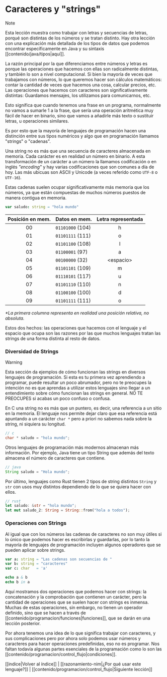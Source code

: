 # Caracteres y "strings"
> [!NOTE]
> Esta lección muestra como trabajar con letras y secuencias de letras, porqué son distintas de los números y se tratan distinto. Hay otra lección con una explicación más detallada de los tipos de datos que podemos encontrar específicamente en Java y su sintaxis [[contenido/java/tipos|aquí]].

La razón principal por la que diferenciamos entre números y letras es porque las operaciones que hacemos con ellas son radicalmente distintas, y también lo son a nivel computacional. Si bien la mayoría de veces que trabajamos con números, lo que queremos hacer son cálculos matemáticos: contar la cantidad de veces que hacemos una cosa, calcular precios, etc. Las operaciones que hacemos con caracteres son significativamente distintas: Guardamos mensajes, los utilizamos para comunicarnos, etc.

Esto significa que cuando tenemos una frase en un programa, normalmente no vamos a sumarle 1 a la frase, que sería una operación aritmética muy fácil de hacer en binario, sino que vamos a añadirle más texto o sustituir letras, u operaciones similares.

Es por esto que la mayoría de lenguajes de programación hacen una distinción entre sus tipos numéricos y algo que en programación llamamos "strings" o "cadenas". 

Una string no es más que una secuencia de caracteres almacenada en memoria. Cada carácter es en realidad un número en binario. A esta transformación de un carácter a un número la llamamos codificación o en inglés *"encoding"* y hay varias codificaciones que son comunes a día de hoy. Las más ubicuas son ASCII y Unicode (a veces referido como `UTF-8` o `UTF-16`).

Estas cadenas suelen ocupar significativamente más memoria que los números, ya que están compuestas de muchos números puestos de manera contigua en memoria.

```nim
var saludo: string = "hola mundo"
```

| Posición en mem. | Datos en mem.  | Letra representada |
|:----------------:|:---------------|:------------------:|
| 00               | `01101000` (104)| h                  |
| 01               | `01101111` (111)| o                  |
| 02               | `01101100` (108)| l                  |
| 03               | `01100001` (97) | a                  |
| 04               | `00100000` (32) | \<espacio\>        |
| 05               | `01101101` (109)| m                  |
| 06               | `01110101` (117)| u                  |
| 07               | `01101110` (110)| n                  |
| 08               | `01100100` (100)| d                  |
| 09               | `01101111` (111)| o                  |
*\*La primera columna representa en realidad una posición relativa, no absoluta.*

Estos dos hechos: las operaciones que hacemos con el lenguaje y el espacio que ocupa son las razones por las que muchos lenguajes tratan las strings de una forma distinta al resto de datos.

### Diversidad de Strings
> [!WARNING]
> Esta sección da ejemplos de cómo funcionan las strings en diversos lenguajes de programación. Si esta es tu primera vez aprendiendo a programar, puede resultar un poco abrumador, pero no te preocupes la intención no es que aprendas a utilizar estos lenguajes sino llegar a un entendimiento sobre cómo funcionan las strings en general. NO TE PREOCUPES si acabas un poco confuso o confusa.

En C una string no es más que un puntero, es decir, una referencia a un sitio en la memoria. El lenguaje nos permite dejar claro que esa referencia está apuntando a un carácter `char *` pero a priori no sabemos nada sobre la string, ni siquiera su longitud.

```c
// c
char * saludo = "hola mundo";
```

Otros lenguajes de programación más modernos almacenan más información. Por ejemplo, Java tiene un tipo String que además del texto almacena el número de caracteres que contiene.

```java
// java
String saludo = "Hola mundo";
```

Por último, lenguajes como Rust tienen 2 tipos de string distintos `String` y `str` con usos muy distintos dependiendo de lo que se quiera hacer con ellos.

```rust
// rust
let saludo: &str = "hola mundo";
let mut saludo_2: String = String::from("hola a todos");
```

### Operaciones con Strings
Al igual que con los números las cadenas de caracteres no son muy útiles si lo único que podemos hacer es escribirlas y guardarlas, por lo tanto la mayoría de lenguajes de programación incluyen algunos operadores que se pueden aplicar sobre strings.

```nim
var a: string = "Las cadenas son secuencias de "
var b: string = "caracteres"
var c: char   = 'a'

echo a & b
echo b in a
```

Aquí mostramos dos operaciones que podemos hacer con strings: la concatenación y la comprobación que contienen un carácter, pero la cantidad de operaciones que se suelen hacer con strings es inmensa. Muchas de estas operaciones, sin embargo, no tienen un operador definido, sino que se hacen a través de [[contenido/programacion/funciones|funciones]], que se darán en una lección posterior.

Por ahora tenemos una idea de lo que significa trabajar con caracteres, y sus complicaciones pero por ahora solo podemos usar números y caracteres para hacer operaciones predefinidas, eso no es programar.
Nos faltan todavía algunas partes esenciales de la programación como lo son las [[contenido/programacion/control_flujo|condiciones]].

[[indice|Volver al índice]] | [[razonamiento-nim|¿Por qué usar este lenguaje?]] | [[contenido/programacion/control_flujo|Siguiente lección]]